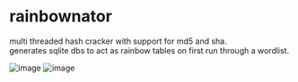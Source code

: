 # rainbownator
multi threaded hash cracker with support for md5 and sha.  
generates sqlite dbs to act as rainbow tables on first run through a wordlist.  

![image](https://github.com/malectricasoftware/rainbownator/assets/107813117/47349d71-d1fb-45b1-8ee6-2efd5dc3cb5a)
![image](https://github.com/malectricasoftware/rainbownator/assets/107813117/50c51c18-b76f-49f1-97be-e05a00307b67)

